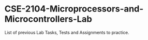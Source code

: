 # CSE-2104-Microprocessors-and-Microcontrollers-Lab
List of previous Lab Tasks, Tests and Assignments to practice.
